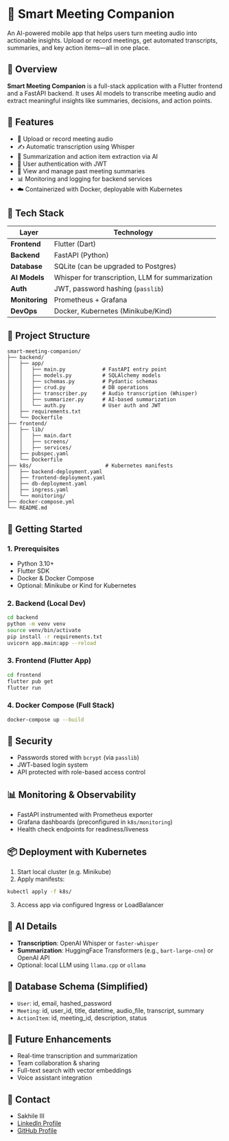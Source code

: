 # 🧠 Smart Meeting Companion

An AI-powered mobile app that helps users turn meeting audio into actionable insights. Upload or record meetings, get automated transcripts, summaries, and key action items—all in one place.

## 📌 Overview
**Smart Meeting Companion** is a full-stack application with a Flutter frontend and a FastAPI backend. It uses AI models to transcribe meeting audio and extract meaningful insights like summaries, decisions, and action points.

## 🚀 Features
* 🎹 Upload or record meeting audio
* ✍️ Automatic transcription using Whisper
* 🧠 Summarization and action item extraction via AI
* 🔐 User authentication with JWT
* 🧾 View and manage past meeting summaries
* 📊 Monitoring and logging for backend services
* ☁️ Containerized with Docker, deployable with Kubernetes

## 🧰 Tech Stack
| Layer          | Technology                                       |
| -------------- | ------------------------------------------------ |
| **Frontend**   | Flutter (Dart)                                   |
| **Backend**    | FastAPI (Python)                                 |
| **Database**   | SQLite (can be upgraded to Postgres)             |
| **AI Models**  | Whisper for transcription, LLM for summarization |
| **Auth**       | JWT, password hashing (`passlib`)                |
| **Monitoring** | Prometheus + Grafana                             |
| **DevOps**     | Docker, Kubernetes (Minikube/Kind)               |

## 📂 Project Structure
```
smart-meeting-companion/
├── backend/
│   ├── app/
│   │   ├── main.py            # FastAPI entry point
│   │   ├── models.py          # SQLAlchemy models
│   │   ├── schemas.py         # Pydantic schemas
│   │   ├── crud.py            # DB operations
│   │   ├── transcriber.py     # Audio transcription (Whisper)
│   │   ├── summarizer.py      # AI-based summarization
│   │   └── auth.py            # User auth and JWT
│   ├── requirements.txt
│   └── Dockerfile
├── frontend/
│   ├── lib/
│   │   ├── main.dart
│   │   ├── screens/
│   │   ├── services/
│   ├── pubspec.yaml
│   └── Dockerfile
├── k8s/                        # Kubernetes manifests
│   ├── backend-deployment.yaml
│   ├── frontend-deployment.yaml
│   ├── db-deployment.yaml
│   ├── ingress.yaml
│   └── monitoring/
├── docker-compose.yml
└── README.md
```

## 💠 Getting Started
### 1. Prerequisites
* Python 3.10+
* Flutter SDK
* Docker & Docker Compose
* Optional: Minikube or Kind for Kubernetes

### 2. Backend (Local Dev)
```bash
cd backend
python -m venv venv
source venv/bin/activate
pip install -r requirements.txt
uvicorn app.main:app --reload
```

### 3. Frontend (Flutter App)
```bash
cd frontend
flutter pub get
flutter run
```

### 4. Docker Compose (Full Stack)
```bash
docker-compose up --build
```

## 🔐 Security
* Passwords stored with `bcrypt` (via `passlib`)
* JWT-based login system
* API protected with role-based access control

## 📊 Monitoring & Observability
* FastAPI instrumented with Prometheus exporter
* Grafana dashboards (preconfigured in `k8s/monitoring`)
* Health check endpoints for readiness/liveness

## 📦 Deployment with Kubernetes
1. Start local cluster (e.g. Minikube)
2. Apply manifests:
```bash
kubectl apply -f k8s/
```
3. Access app via configured Ingress or LoadBalancer

## 🧠 AI Details
* **Transcription**: OpenAI Whisper or `faster-whisper`
* **Summarization**: HuggingFace Transformers (e.g., `bart-large-cnn`) or OpenAI API
* Optional: local LLM using `llama.cpp` or `ollama`

## 📃 Database Schema (Simplified)
* `User`: id, email, hashed\_password
* `Meeting`: id, user\_id, title, datetime, audio\_file, transcript, summary
* `ActionItem`: id, meeting\_id, description, status

## 🧹 Future Enhancements
* Real-time transcription and summarization
* Team collaboration & sharing
* Full-text search with vector embeddings
* Voice assistant integration

## 🤝 Contact
- Sakhile III  
- [LinkedIn Profile](https://www.linkedin.com/in/sakhile-)
- [GitHub Profile](https://github.com/sakhileln)
